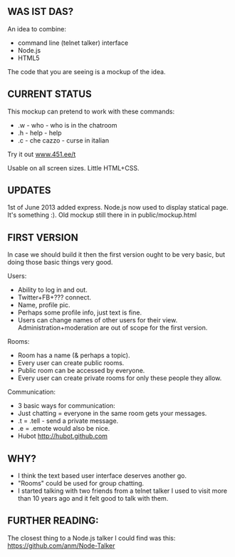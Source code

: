 WAS IST DAS?
-------------

An idea to combine:
+ command line (telnet talker) interface
+ Node.js
+ HTML5

The code that you are seeing is a mockup of the idea.

CURRENT STATUS
-------------

This mockup can pretend to work with these commands:
+ .w - who - who is in the chatroom
+ .h - help - help
+ .c - che cazzo - curse in italian

Try it out www.451.ee/t

Usable on all screen sizes.
Little HTML+CSS.

UPDATES
--------

1st of June 2013 
added express. 
Node.js now used to display statical page. It's something :).
Old mockup still there in in public/mockup.html


FIRST VERSION
-------------

In case we should build it then the first version ought to be very basic, 
but doing those basic things very good.

Users:
+ Ability to log in and out. 
+ Twitter+FB+??? connect.
+ Name, profile pic. 
+ Perhaps some profile info, just text is fine.
+ Users can change names of other users for their view.
Administration+moderation are out of scope for the first version.

Rooms:
+ Room has a name (& perhaps a topic).
+ Every user can create public rooms.
+ Public room can be accessed by everyone. 
+ Every user can create private rooms for only these people they allow.

Communication: 
+ 3 basic ways for communication:
+ Just chatting = everyone in the same room gets your messages.
+ .t = .tell <user> <message> - send a private message.
+ .e = .emote would also be nice.
+ Hubot http://hubot.github.com

WHY? 
----
+ I think the text based user interface deserves another go.
+ "Rooms" could be used for group chatting.
+ I started talking with two friends from a telnet talker I used to visit more than 10 years ago and it felt good to talk with them.

FURTHER READING:
--------------
The closest thing to a Node.js talker I could find was this: 
https://github.com/anm/Node-Talker
